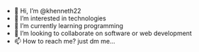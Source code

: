 - 👋 Hi, I’m @khenneth22
- 👀 I’m interested in technologies
- 🌱 I’m currently learning programming
- 💞️ I’m looking to collaborate on software or web development
- 📫 How to reach me? just dm me...

<!---
khenneth22/khenneth22 is a ✨ special ✨ repository because its `README.md` (this file) appears on your GitHub profile.
You can click the Preview link to take a look at your changes.
--->
